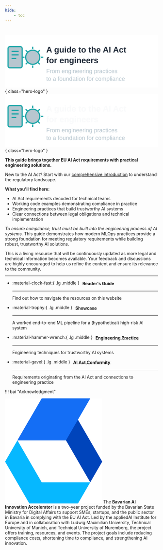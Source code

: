```yaml
---
hide:
    - toc
---
```


<style>
/* Visually align emojis with card header */
.grid a * {
    margin-left: 6px;
    line-height: 1.5em;
    vertical-align: middle;
}
</style>

#

![](_images/logos/ai-compliance-guide-simple.svg#only-light){ class="hero-logo" }
![](_images/logos/ai-compliance-guide-simple-dark.svg#only-dark){ class="hero-logo" }


**This guide brings together EU AI Act requirements with practical engineering solutions.**

New to the AI Act? Start with our [comprehensive introduction](https://www.appliedai-institute.de/en/ai-act) to understand the regulatory landscape.


**What you'll find here:**

 - AI Act requirements decoded for technical teams
 - Working code examples demonstrating compliance in practice
 - Engineering practices that build trustworthy AI systems
 - Clear connections between legal obligations and technical implementation

*To ensure compliance, trust must be built into the engineering process of AI systems.* This guide demonstrates how modern MLOps practices provide a strong foundation for meeting regulatory requirements while building robust, trustworthy AI solutions.

This is a living resource that will be continuously updated as more legal and technical information becomes available. Your feedback and discussions are highly encouraged to help us refine the content and ensure its relevance to the community.

---

<div class="grid cards" markdown>

-   :material-clock-fast:{ .lg .middle } [**Reader's Guide**](readers-guide.md)

    ***

    Find out how to navigate the resources on this website

-   :material-trophy:{ .lg .middle } [**Showcase**](showcase/index.md)

    ***

    A worked end-to-end ML pipeline for a (hypothetical) high-risk AI system

-   :material-hammer-wrench:{ .lg .middle } [**Engineering Practice**](engineering-practice/index.md)

    ***

    Engineering techniques for trustworthy AI systems

-   :material-gavel:{ .lg .middle } [**AI Act Conformity**](conformity/index.md)

    ***

    Requirements originating from the AI Act and connections to engineering
    practice

</div>

!!! bai "Acknowledgment"
    <div class="float-container">
        <img src="_images/logos/baiaa-icon.svg" alt="BAIAA Logo" class="float-left-image">
        The <strong>Bavarian AI Innovation Accelerator</strong> is a two-year project funded by the Bavarian State Ministry for Digital Affairs to support SMEs, startups, and the public sector in Bavaria in complying with the EU AI Act. Led by the appliedAI Institute for Europe and in collaboration with Ludwig Maximilian University, Technical University of Munich, and Technical University of Nuremberg, the project offers training, resources, and events. The project goals include reducing compliance costs, shortening time to compliance, and strengthening AI innovation.
    </div>

